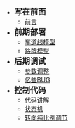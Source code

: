 <!-- _sidebar.md -->
* <font size=4>**写在前面**</font>
    * [前言](README.md)
* <font size=4>**前期部署**</font>
    * [车道线模型](./doc/ch01.md)
    * [路牌模型](./doc/ch02.md)
* <font size=4>**后期调试**</font>
    * [参数调整](./doc/ch03.md)
    * [亿些BUG](./doc/bug.md)
* <font size=4>**控制代码**</font>
    * [代码讲解](./doc/code.md)
    * [状态机](./doc/ch04.md)
    * [转向纯比例调节](./doc/ch05.md)